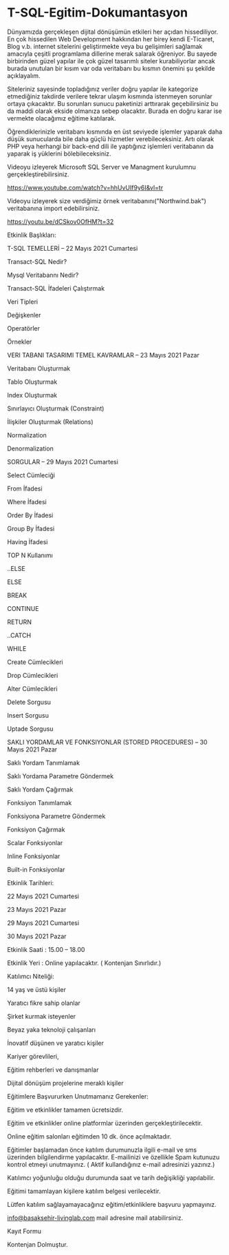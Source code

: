 # T-SQL-Egitim-Dokumantasyon
Dünyamızda gerçekleşen dijital dönüşümün etkileri her açıdan hissediliyor. En çok hissedilen Web Development hakkından her birey kendi E-Ticaret, Blog v.b. internet sitelerini geliştirmekte veya bu gelişimleri sağlamak amacıyla çeşitli programlama dillerine merak salarak öğreniyor. Bu sayede birbirinden güzel yapılar ile çok güzel tasarımlı siteler kurabiliyorlar ancak burada unutulan bir kısım var oda veritabanı bu kısmın önemini şu şekilde açıklayalım.


Siteleriniz sayesinde topladığınız veriler doğru yapılar ile kategorize etmediğiniz takdirde verilere tekrar ulaşım kısmında istenmeyen sorunlar ortaya çıkacaktır. Bu sorunları sunucu paketinizi arttırarak geçebilirsiniz bu da maddi olarak ekside olmanıza sebep olacaktır. Burada en doğru karar ise vermekte olacağımız eğitime katılarak.


Öğrendiklerinizle veritabanı kısmında en üst seviyede işlemler yaparak daha düşük sunucularda bile daha güçlü hizmetler verebileceksiniz. Artı olarak PHP veya herhangi bir back-end dili ile yaptığınız işlemleri veritabanın da yaparak iş yüklerini bölebileceksiniz.

Videoyu izleyerek Microsoft SQL Server ve Managment kurulumnu gerçekleştirebilirsiniz.

https://www.youtube.com/watch?v=hhUvUIf9y6I&vl=tr

Videoyu izleyerek size verdiğimiz örnek veritabanını("Northwind.bak") veritabanına import edebilirsiniz.

https://youtu.be/dCSkov0OfHM?t=32


Etkinlik Başlıkları: 


T-SQL TEMELLERİ – 22 Mayıs 2021 Cumartesi


Transact-SQL Nedir?


Mysql Veritabannı Nedir?

Transact-SQL İfadeleri Çalıştırmak

Veri Tipleri

Değişkenler

Operatörler

Örnekler


VERI TABANI TASARIMI TEMEL KAVRAMLAR – 23 Mayıs 2021 Pazar


Veritabanı Oluşturmak

Tablo Oluşturmak

Index Oluşturmak

Sınırlayıcı Oluşturmak (Constraint)

İlişkiler Oluşturmak (Relations)

Normalization

Denormalization

SORGULAR – 29 Mayıs 2021 Cumartesi


Select Cümleciği

From İfadesi

Where İfadesi

Order By İfadesi

Group By İfadesi

Having İfadesi

TOP N Kullanımı

..ELSE

ELSE


BREAK

CONTINUE

RETURN

..CATCH

WHILE

Create Cümlecikleri

Drop Cümlecikleri

Alter Cümlecikleri

Delete Sorgusu

Insert Sorgusu

Uptade Sorgusu

SAKLI YORDAMLAR VE FONKSIYONLAR (STORED PROCEDURES) – 30 Mayıs 2021 Pazar


Saklı Yordam Tanımlamak

Saklı Yordama Parametre Göndermek

Saklı Yordam Çağırmak

Fonksiyon Tanımlamak

Fonksiyona Parametre Göndermek

Fonksiyon Çağırmak

Scalar Fonksiyonlar

Inline Fonksiyonlar

Built-in Fonksiyonlar

Etkinlik Tarihleri: 


22 Mayıs 2021 Cumartesi

23 Mayıs 2021 Pazar

29 Mayıs 2021 Cumartesi

30 Mayıs 2021 Pazar

Etkinlik Saati : 15.00 – 18.00


Etkinlik Yeri :  Online yapılacaktır. ( Kontenjan Sınırlıdır.)


Katılımcı Niteliği:


14 yaş ve üstü kişiler

Yaratıcı fikre sahip olanlar

Şirket kurmak isteyenler

Beyaz yaka teknoloji çalışanları

İnovatif düşünen ve yaratıcı kişiler

Kariyer görevlileri,

Eğitim rehberleri ve danışmanlar

Dijital dönüşüm projelerine meraklı kişiler

Eğitimlere Başvururken Unutmamanız Gerekenler:


Eğitim ve etkinlikler tamamen ücretsizdir.

Eğitim ve etkinlikler online platformlar üzerinden gerçekleştirilecektir.

Online eğitim salonları eğitimden 10 dk. önce açılmaktadır.

Eğitimler başlamadan önce katılım durumunuzla ilgili e-mail ve sms üzerinden bilgilendirme yapılacaktır. E-mailinizi ve özellikle Spam kutunuzu kontrol etmeyi unutmayınız. ( Aktif kullandığınız e-mail adresinizi yazınız.)

Katılımcı yoğunluğu olduğu durumunda saat ve tarih değişikliği yapılabilir.

Eğitimi tamamlayan kişilere katılım belgesi verilecektir.

Lütfen katılım sağlayamayacağınız eğitim/etkinliklere başvuru yapmayınız.

info@basaksehir-livinglab.com mail adresine mail atabilirsiniz.

Kayıt Formu

Kontenjan Dolmuştur.
